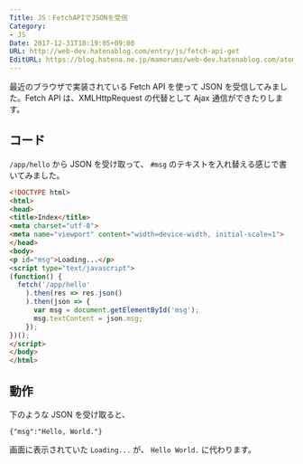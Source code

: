 ```yaml
---
Title: JS：FetchAPIでJSONを受信
Category:
- JS
Date: 2017-12-31T18:19:05+09:00
URL: http://web-dev.hatenablog.com/entry/js/fetch-api-get
EditURL: https://blog.hatena.ne.jp/mamorums/web-dev.hatenablog.com/atom/entry/8599973812331788710
---
```


最近のブラウザで実装されている Fetch API を使って JSON を受信してみました。Fetch API は、XMLHttpRequest の代替として Ajax 通信ができたりします。


## コード
`/app/hello` から JSON を受け取って、 `#msg` のテキストを入れ替える感じで書いてみました。


```html
<!DOCTYPE html>
<html>
<head>
<title>Index</title>
<meta charset="utf-8">
<meta name="viewport" content="width=device-width, initial-scale=1">
</head>
<body>
<p id="msg">Loading...</p>
<script type="text/javascript">
(function() {
  fetch('/app/hello'
    ).then(res => res.json()
    ).then(json => {
      var msg = document.getElementById('msg');
      msg.textContent = json.msg;
    });
})();
</script>
</body>
</html>
```


## 動作
下のような JSON を受け取ると、

```
{"msg":"Hello, World."}
```

画面に表示されていた `Loading...` が、 `Hello World.` に代わります。
